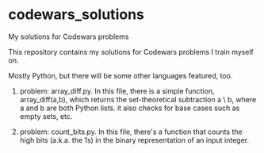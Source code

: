 # codewars_solutions
My solutions for Codewars problems

This repository contains my solutions for Codewars problems I train myself on.

Mostly Python, but there will be some other languages featured, too.

1. problem: array_diff.py. In this file, there is a simple function, array_diff(a,b), which returns the set-theoretical subtraction a \ b, where a and b are both Python lists. it also checks for base cases such as empty sets, etc.

2. problem: count_bits.py. In this file, there's a function that counts the high bits (a.k.a. the 1s) in the binary representation of an input integer.
